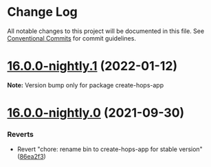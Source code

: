 # Change Log

All notable changes to this project will be documented in this file.
See [Conventional Commits](https://conventionalcommits.org) for commit guidelines.

# [16.0.0-nightly.1](https://github.com/xing/hops/compare/v16.0.0-nightly.0...v16.0.0-nightly.1) (2022-01-12)

**Note:** Version bump only for package create-hops-app





# [16.0.0-nightly.0](https://github.com/xing/hops/compare/v15.0.0...v16.0.0-nightly.0) (2021-09-30)


### Reverts

* Revert "chore: rename bin to create-hops-app for stable version" ([86ea2f3](https://github.com/xing/hops/commit/86ea2f3f012656da5b9d913e4fdd6a6564bbbcec))

